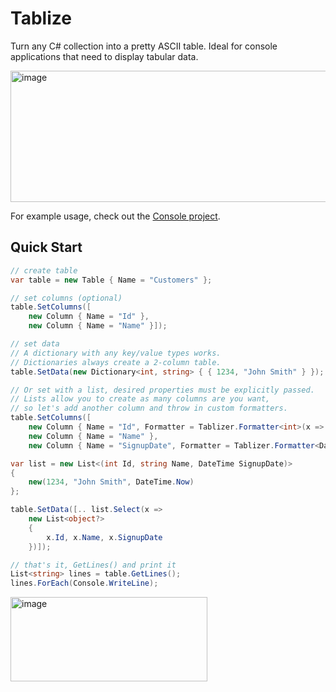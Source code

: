# Tablize
Turn any C# collection into a pretty ASCII table. Ideal for console applications that need to display tabular data.

<img width="787" height="210" alt="image" src="https://github.com/user-attachments/assets/9a75bead-102a-443c-985e-f02807bbbe81" />

For example usage, check out the [Console project](https://github.com/wdorsey/Tablize/blob/master/Tablize.Console/Program.cs).

## Quick Start
```C#
// create table
var table = new Table { Name = "Customers" };

// set columns (optional)
table.SetColumns([
	new Column { Name = "Id" },
	new Column { Name = "Name" }]);

// set data
// A dictionary with any key/value types works.
// Dictionaries always create a 2-column table.
table.SetData(new Dictionary<int, string> { { 1234, "John Smith" } });

// Or set with a list, desired properties must be explicitly passed.
// Lists allow you to create as many columns are you want,
// so let's add another column and throw in custom formatters.
table.SetColumns([
	new Column { Name = "Id", Formatter = Tablizer.Formatter<int>(x => x.ToString(), Align.Right) },
	new Column { Name = "Name" },
	new Column { Name = "SignupDate", Formatter = Tablizer.Formatter<DateTime>(x => x.ToString("MM/dd/yyyy")) }]);

var list = new List<(int Id, string Name, DateTime SignupDate)>
{
	new(1234, "John Smith", DateTime.Now)
};

table.SetData([.. list.Select(x =>
	new List<object?>
	{
		x.Id, x.Name, x.SignupDate
	})]);

// that's it, GetLines() and print it
List<string> lines = table.GetLines();
lines.ForEach(Console.WriteLine);
```
<img width="315" height="135" alt="image" src="https://github.com/user-attachments/assets/1bd776a7-732b-4388-89b0-194f1c3371b2" />
